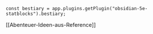 ```dataviewjs
const bestiary = app.plugins.getPlugin("obsidian-5e-statblocks").bestiary;

```

[[Abenteuer-Ideen-aus-Reference]]